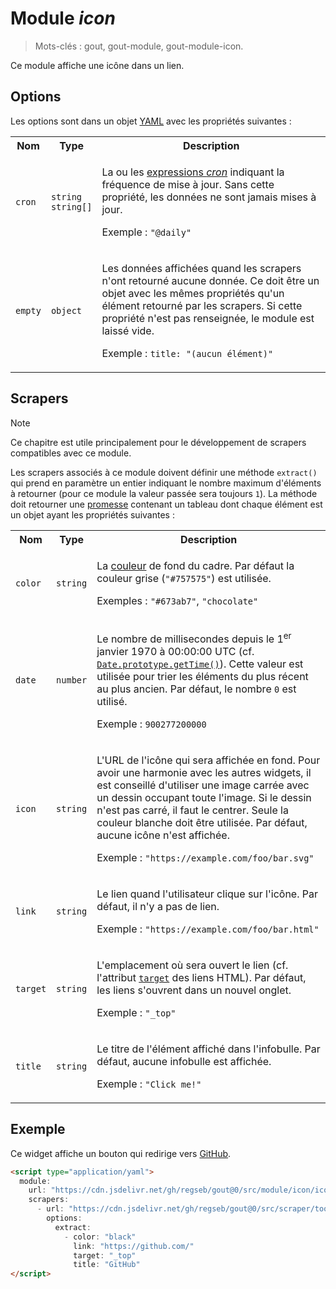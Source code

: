 # Module _icon_

> Mots-clés : gout, gout-module, gout-module-icon.

Ce module affiche une icône dans un lien.

## Options

Les options sont dans un objet
[YAML](https://yaml.org/ "YAML Ain't Markup Language") avec les propriétés
suivantes :

<table>
  <tr>
    <th>Nom</th>
    <th>Type</th>
    <th>Description</th>
  </tr>
  <tr>
    <td><code>cron</code></td>
    <td><code>string</code><br /><code>string[]</code></td>
    <td>
      <p>
        La ou les
        <a href="https://www.npmjs.com/package/cronnor#expression-cron">expressions
        <em>cron</em></a> indiquant la fréquence de mise à jour. Sans cette
        propriété, les données ne sont jamais mises à jour.
      </p>
      <p>
        Exemple : <code>"@daily"</code>
      </p>
    </td>
  </tr>
  <tr>
    <td><code>empty</code></td>
    <td><code>object</code></td>
    <td>
      <p>
        Les données affichées quand les scrapers n'ont retourné aucune donnée.
        Ce doit être un objet avec les mêmes propriétés qu'un élément retourné
        par les scrapers. Si cette propriété n'est pas renseignée, le module est
        laissé vide.
      </p>
      <p>
        Exemple : <code>title: "(aucun élément)"</code>
      </p>
    </td>
  </tr>
</table>

## Scrapers

> [!NOTE]
>
> Ce chapitre est utile principalement pour le développement de scrapers
> compatibles avec ce module.

Les scrapers associés à ce module doivent définir une méthode `extract()` qui
prend en paramètre un entier indiquant le nombre maximum d'éléments à retourner
(pour ce module la valeur passée sera toujours `1`). La méthode doit retourner
une
[promesse](https://developer.mozilla.org/Web/JavaScript/Reference/Global_Objects/Promise)
contenant un tableau dont chaque élément est un objet ayant les propriétés
suivantes :

<table>
  <tr>
    <th>Nom</th>
    <th>Type</th>
    <th>Description</th>
  </tr>
  <tr>
    <td><code>color</code></td>
    <td><code>string</code></td>
    <td>
      <p>
        La
        <a href="https://developer.mozilla.org/CSS/color_value">couleur</a> de
        fond du cadre. Par défaut la couleur grise (<code>"#757575"</code>) est
        utilisée.
      </p>
      <p>
        Exemples : <code>"#673ab7"</code>, <code>"chocolate"</code>
      </p>
    </td>
  </tr>
  <tr>
    <td><code>date</code></td>
    <td><code>number</code></td>
    <td>
      <p>
        Le nombre de millisecondes depuis le 1<sup>er</sup> janvier 1970 à
        00:00:00 UTC (cf.
        <a href="https://developer.mozilla.org/JavaScript/Reference/Global_Objects/Date/getTime"><code>Date.prototype.getTime()</code></a>).
        Cette valeur est utilisée pour trier les éléments du plus récent au plus
        ancien. Par défaut, le nombre <code>0</code> est utilisé.
      </p>
      <p>
        Exemple : <code>900277200000</code>
      </p>
    </td>
  </tr>
  <tr>
    <td><code>icon</code></td>
    <td><code>string</code></td>
    <td>
      <p>
        L'URL de l'icône qui sera affichée en fond. Pour avoir une harmonie avec
        les autres widgets, il est conseillé d'utiliser une image carrée avec un
        dessin occupant toute l'image. Si le dessin n'est pas carré, il faut le
        centrer. Seule la couleur blanche doit être utilisée. Par défaut, aucune
        icône n'est affichée.
      </p>
      <p>
        Exemple : <code>"https://example.com/foo/bar.svg"</code>
      </p>
    </td>
  </tr>
  <tr>
    <td><code>link</code></td>
    <td><code>string</code></td>
    <td>
      <p>
        Le lien quand l'utilisateur clique sur l'icône. Par défaut, il n'y a pas
        de lien.
      </p>
      <p>
        Exemple : <code>"https://example.com/foo/bar.html"</code>
      </p>
    </td>
  </tr>
  <tr>
    <td><code>target</code></td>
    <td><code>string</code></td>
    <td>
      <p>
        L'emplacement où sera ouvert le lien (cf. l'attribut
        <a href="https://developer.mozilla.org/HTML/Element/a#attr-target"><code>target</code></a>
        des liens HTML). Par défaut, les liens s'ouvrent dans un nouvel onglet.
      </p>
      <p>
        Exemple : <code>"_top"</code>
      </p>
    </td>
  </tr>
  <tr>
    <td><code>title</code></td>
    <td><code>string</code></td>
    <td>
      <p>
        Le titre de l'élément affiché dans l'infobulle. Par défaut, aucune
        infobulle est affichée.
      </p>
      <p>
        Exemple : <code>"Click me!"</code>
      </p>
    </td>
  </tr>
</table>

## Exemple

Ce widget affiche un bouton qui redirige vers [GitHub](https://github.com/).

```html
<script type="application/yaml">
  module:
    url: "https://cdn.jsdelivr.net/gh/regseb/gout@0/src/module/icon/icon.js"
    scrapers:
      - url: "https://cdn.jsdelivr.net/gh/regseb/gout@0/src/scraper/tools/repeater/repeater.js"
        options:
          extract:
            - color: "black"
              link: "https://github.com/"
              target: "_top"
              title: "GitHub"
</script>
```
